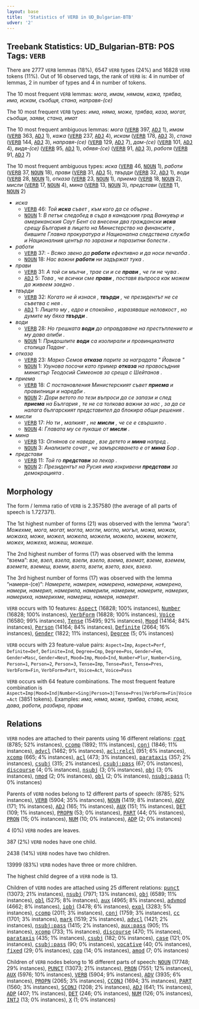 ```yaml
---
layout: base
title:  'Statistics of VERB in UD_Bulgarian-BTB'
udver: '2'
---
```


## Treebank Statistics: UD_Bulgarian-BTB: POS Tags: `VERB`

There are 2777 `VERB` lemmas (18%), 6547 `VERB` types (24%) and 16828 `VERB` tokens (11%).
Out of 16 observed tags, the rank of `VERB` is: 4 in number of lemmas, 2 in number of types and 4 in number of tokens.

The 10 most frequent `VERB` lemmas: <em>мога, имам, нямам, кажа, трябва, има, искам, съобщя, стана, направя-(се)</em>

The 10 most frequent `VERB` types:  <em>има, няма, може, трябва, каза, могат, съобщи, заяви, стана, имат</em>

The 10 most frequent ambiguous lemmas: <em>мога</em> (<tt><a href="bg_btb-pos-VERB.html">VERB</a></tt> 397, <tt><a href="bg_btb-pos-ADJ.html">ADJ</a></tt> 1), <em>имам</em> (<tt><a href="bg_btb-pos-VERB.html">VERB</a></tt> 363, <tt><a href="bg_btb-pos-ADJ.html">ADJ</a></tt> 1), <em>кажа</em> (<tt><a href="bg_btb-pos-VERB.html">VERB</a></tt> 237, <tt><a href="bg_btb-pos-ADJ.html">ADJ</a></tt> 4), <em>искам</em> (<tt><a href="bg_btb-pos-VERB.html">VERB</a></tt> 178, <tt><a href="bg_btb-pos-ADJ.html">ADJ</a></tt> 3), <em>стана</em> (<tt><a href="bg_btb-pos-VERB.html">VERB</a></tt> 144, <tt><a href="bg_btb-pos-ADJ.html">ADJ</a></tt> 3), <em>направя-(се)</em> (<tt><a href="bg_btb-pos-VERB.html">VERB</a></tt> 129, <tt><a href="bg_btb-pos-ADJ.html">ADJ</a></tt> 7), <em>дам-(се)</em> (<tt><a href="bg_btb-pos-VERB.html">VERB</a></tt> 101, <tt><a href="bg_btb-pos-ADJ.html">ADJ</a></tt> 4), <em>видя-(се)</em> (<tt><a href="bg_btb-pos-VERB.html">VERB</a></tt> 95, <tt><a href="bg_btb-pos-ADJ.html">ADJ</a></tt> 1), <em>обявя-(се)</em> (<tt><a href="bg_btb-pos-VERB.html">VERB</a></tt> 91, <tt><a href="bg_btb-pos-ADJ.html">ADJ</a></tt> 3), <em>работя</em> (<tt><a href="bg_btb-pos-VERB.html">VERB</a></tt> 91, <tt><a href="bg_btb-pos-ADJ.html">ADJ</a></tt> 7)

The 10 most frequent ambiguous types:  <em>иска</em> (<tt><a href="bg_btb-pos-VERB.html">VERB</a></tt> 46, <tt><a href="bg_btb-pos-NOUN.html">NOUN</a></tt> 1), <em>работи</em> (<tt><a href="bg_btb-pos-VERB.html">VERB</a></tt> 37, <tt><a href="bg_btb-pos-NOUN.html">NOUN</a></tt> 18), <em>прави</em> (<tt><a href="bg_btb-pos-VERB.html">VERB</a></tt> 31, <tt><a href="bg_btb-pos-ADJ.html">ADJ</a></tt> 5), <em>твърди</em> (<tt><a href="bg_btb-pos-VERB.html">VERB</a></tt> 32, <tt><a href="bg_btb-pos-ADJ.html">ADJ</a></tt> 1), <em>води</em> (<tt><a href="bg_btb-pos-VERB.html">VERB</a></tt> 28, <tt><a href="bg_btb-pos-NOUN.html">NOUN</a></tt> 1), <em>отказа</em> (<tt><a href="bg_btb-pos-VERB.html">VERB</a></tt> 23, <tt><a href="bg_btb-pos-NOUN.html">NOUN</a></tt> 1), <em>приема</em> (<tt><a href="bg_btb-pos-VERB.html">VERB</a></tt> 18, <tt><a href="bg_btb-pos-NOUN.html">NOUN</a></tt> 2), <em>мисли</em> (<tt><a href="bg_btb-pos-VERB.html">VERB</a></tt> 17, <tt><a href="bg_btb-pos-NOUN.html">NOUN</a></tt> 4), <em>мина</em> (<tt><a href="bg_btb-pos-VERB.html">VERB</a></tt> 13, <tt><a href="bg_btb-pos-NOUN.html">NOUN</a></tt> 3), <em>представи</em> (<tt><a href="bg_btb-pos-VERB.html">VERB</a></tt> 11, <tt><a href="bg_btb-pos-NOUN.html">NOUN</a></tt> 2)


* <em>иска</em>
  * <tt><a href="bg_btb-pos-VERB.html">VERB</a></tt> 46: <em>Той <b>иска</b> съвет , към кого да се обърне .</em>
  * <tt><a href="bg_btb-pos-NOUN.html">NOUN</a></tt> 1: <em>В петък следобед в съда в канадския град Ванкувър и американския Саут Бент са внесени два граждански <b>иска</b> срещу България в лицето на Министерство на финансите , бившите Главна прокуратура и Национална следствена служба и Националния център по заразни и паразитни болести .</em>
* <em>работи</em>
  * <tt><a href="bg_btb-pos-VERB.html">VERB</a></tt> 37: <em>- Всяко звено да <b>работи</b> ефективно и да носи печалба .</em>
  * <tt><a href="bg_btb-pos-NOUN.html">NOUN</a></tt> 18: <em>Нас важни <b>работи</b> ни задържат тука .</em>
* <em>прави</em>
  * <tt><a href="bg_btb-pos-VERB.html">VERB</a></tt> 31: <em>А той си мълчи , трае си и се <b>прави</b> , че ги не чува .</em>
  * <tt><a href="bg_btb-pos-ADJ.html">ADJ</a></tt> 5: <em>Това , че всички сме <b>прави</b> , поставя въпроса как можем да живеем заедно .</em>
* <em>твърди</em>
  * <tt><a href="bg_btb-pos-VERB.html">VERB</a></tt> 32: <em>Когато не й изнася , <b>твърди</b> , че президентът не се съветва с нея .</em>
  * <tt><a href="bg_btb-pos-ADJ.html">ADJ</a></tt> 1: <em>Лицето му , едро и спокойно , изразяваше неловкост , но думите му бяха <b>твърди</b> .</em>
* <em>води</em>
  * <tt><a href="bg_btb-pos-VERB.html">VERB</a></tt> 28: <em>Но грешката <b>води</b> до оправдаване на престъплението и му дава алиби .</em>
  * <tt><a href="bg_btb-pos-NOUN.html">NOUN</a></tt> 1: <em>Придошлите <b>води</b> са изолирали и провинциалната столица Паданг .</em>
* <em>отказа</em>
  * <tt><a href="bg_btb-pos-VERB.html">VERB</a></tt> 23: <em>Марко Семов <b>отказа</b> парите за наградата " Йовков "</em>
  * <tt><a href="bg_btb-pos-NOUN.html">NOUN</a></tt> 1: <em>Узунова посочи като пример <b>отказа</b> на правосъдния министър Теодосий Симеонов за среща с Шейтанов .</em>
* <em>приема</em>
  * <tt><a href="bg_btb-pos-VERB.html">VERB</a></tt> 18: <em>С постановления Министерският съвет <b>приема</b> и правилници и наредби .</em>
  * <tt><a href="bg_btb-pos-NOUN.html">NOUN</a></tt> 2: <em>Дори ветото по тези въпроси да се запази и след <b>приема</b> на България , те не са толкова важни за нас , за да се налага българският представител да блокира общи решения .</em>
* <em>мисли</em>
  * <tt><a href="bg_btb-pos-VERB.html">VERB</a></tt> 17: <em>Но ти , малкият , не <b>мисли</b> , че се е свършило .</em>
  * <tt><a href="bg_btb-pos-NOUN.html">NOUN</a></tt> 4: <em>Главата му се пукаше от <b>мисли</b> .</em>
* <em>мина</em>
  * <tt><a href="bg_btb-pos-VERB.html">VERB</a></tt> 13: <em>Огнянов се наведе , взе детето и <b>мина</b> напред .</em>
  * <tt><a href="bg_btb-pos-NOUN.html">NOUN</a></tt> 3: <em>Анализите сочат , че замърсяването е от <b>мина</b> Бор .</em>
* <em>представи</em>
  * <tt><a href="bg_btb-pos-VERB.html">VERB</a></tt> 11: <em>Той го <b>представи</b> за лекар .</em>
  * <tt><a href="bg_btb-pos-NOUN.html">NOUN</a></tt> 2: <em>Президентът на Русия има изкривени <b>представи</b> за демокрацията .</em>

## Morphology

The form / lemma ratio of `VERB` is 2.357580 (the average of all parts of speech is 1.727371).

The 1st highest number of forms (21) was observed with the lemma “мога”: <em>Можехме, мога, могат, могла, могли, могло, могъл, можа, можах, можаха, може, можел, можела, можели, можело, можем, можете, можех, можеха, можеш, можеше</em>.

The 2nd highest number of forms (17) was observed with the lemma “взема”: <em>взе, взел, взела, взели, взело, взема, вземат, вземе, вземем, вземете, вземеш, вземи, взета, взети, взето, взех, взеха</em>.

The 3rd highest number of forms (17) was observed with the lemma “намеря-(се)”: <em>Намерете, намерен, намерена, намерени, намерено, намери, намерил, намерила, намерили, намерим, намерите, намерих, намериха, намерихме, намериш, намеря, намерят</em>.

`VERB` occurs with 10 features: <tt><a href="bg_btb-feat-Aspect.html">Aspect</a></tt> (16828; 100% instances), <tt><a href="bg_btb-feat-Number.html">Number</a></tt> (16828; 100% instances), <tt><a href="bg_btb-feat-VerbForm.html">VerbForm</a></tt> (16828; 100% instances), <tt><a href="bg_btb-feat-Voice.html">Voice</a></tt> (16580; 99% instances), <tt><a href="bg_btb-feat-Tense.html">Tense</a></tt> (15495; 92% instances), <tt><a href="bg_btb-feat-Mood.html">Mood</a></tt> (14164; 84% instances), <tt><a href="bg_btb-feat-Person.html">Person</a></tt> (14164; 84% instances), <tt><a href="bg_btb-feat-Definite.html">Definite</a></tt> (2664; 16% instances), <tt><a href="bg_btb-feat-Gender.html">Gender</a></tt> (1822; 11% instances), <tt><a href="bg_btb-feat-Degree.html">Degree</a></tt> (5; 0% instances)

`VERB` occurs with 23 feature-value pairs: `Aspect=Imp`, `Aspect=Perf`, `Definite=Def`, `Definite=Ind`, `Degree=Cmp`, `Degree=Pos`, `Gender=Fem`, `Gender=Masc`, `Gender=Neut`, `Mood=Imp`, `Mood=Ind`, `Number=Plur`, `Number=Sing`, `Person=1`, `Person=2`, `Person=3`, `Tense=Imp`, `Tense=Past`, `Tense=Pres`, `VerbForm=Fin`, `VerbForm=Part`, `Voice=Act`, `Voice=Pass`

`VERB` occurs with 64 feature combinations.
The most frequent feature combination is `Aspect=Imp|Mood=Ind|Number=Sing|Person=3|Tense=Pres|VerbForm=Fin|Voice=Act` (3851 tokens).
Examples: <em>има, няма, може, трябва, става, иска, дава, работи, разбира, прави</em>


## Relations

`VERB` nodes are attached to their parents using 16 different relations: <tt><a href="bg_btb-dep-root.html">root</a></tt> (8785; 52% instances), <tt><a href="bg_btb-dep-ccomp.html">ccomp</a></tt> (1892; 11% instances), <tt><a href="bg_btb-dep-conj.html">conj</a></tt> (1846; 11% instances), <tt><a href="bg_btb-dep-advcl.html">advcl</a></tt> (1462; 9% instances), <tt><a href="bg_btb-dep-acl-relcl.html">acl:relcl</a></tt> (951; 6% instances), <tt><a href="bg_btb-dep-xcomp.html">xcomp</a></tt> (665; 4% instances), <tt><a href="bg_btb-dep-acl.html">acl</a></tt> (473; 3% instances), <tt><a href="bg_btb-dep-parataxis.html">parataxis</a></tt> (357; 2% instances), <tt><a href="bg_btb-dep-csubj.html">csubj</a></tt> (315; 2% instances), <tt><a href="bg_btb-dep-csubj-pass.html">csubj:pass</a></tt> (67; 0% instances), <tt><a href="bg_btb-dep-discourse.html">discourse</a></tt> (4; 0% instances), <tt><a href="bg_btb-dep-nsubj.html">nsubj</a></tt> (3; 0% instances), <tt><a href="bg_btb-dep-obj.html">obj</a></tt> (3; 0% instances), <tt><a href="bg_btb-dep-nmod.html">nmod</a></tt> (2; 0% instances), <tt><a href="bg_btb-dep-obl.html">obl</a></tt> (2; 0% instances), <tt><a href="bg_btb-dep-nsubj-pass.html">nsubj:pass</a></tt> (1; 0% instances)

Parents of `VERB` nodes belong to 12 different parts of speech:  (8785; 52% instances), <tt><a href="bg_btb-pos-VERB.html">VERB</a></tt> (5904; 35% instances), <tt><a href="bg_btb-pos-NOUN.html">NOUN</a></tt> (1419; 8% instances), <tt><a href="bg_btb-pos-ADV.html">ADV</a></tt> (171; 1% instances), <tt><a href="bg_btb-pos-ADJ.html">ADJ</a></tt> (165; 1% instances), <tt><a href="bg_btb-pos-AUX.html">AUX</a></tt> (151; 1% instances), <tt><a href="bg_btb-pos-DET.html">DET</a></tt> (109; 1% instances), <tt><a href="bg_btb-pos-PROPN.html">PROPN</a></tt> (53; 0% instances), <tt><a href="bg_btb-pos-PART.html">PART</a></tt> (44; 0% instances), <tt><a href="bg_btb-pos-PRON.html">PRON</a></tt> (15; 0% instances), <tt><a href="bg_btb-pos-NUM.html">NUM</a></tt> (10; 0% instances), <tt><a href="bg_btb-pos-ADP.html">ADP</a></tt> (2; 0% instances)

4 (0%) `VERB` nodes are leaves.

387 (2%) `VERB` nodes have one child.

2438 (14%) `VERB` nodes have two children.

13999 (83%) `VERB` nodes have three or more children.

The highest child degree of a `VERB` node is 13.

Children of `VERB` nodes are attached using 25 different relations: <tt><a href="bg_btb-dep-punct.html">punct</a></tt> (13073; 21% instances), <tt><a href="bg_btb-dep-nsubj.html">nsubj</a></tt> (7971; 13% instances), <tt><a href="bg_btb-dep-obj.html">obj</a></tt> (6589; 11% instances), <tt><a href="bg_btb-dep-obl.html">obl</a></tt> (5275; 8% instances), <tt><a href="bg_btb-dep-aux.html">aux</a></tt> (4965; 8% instances), <tt><a href="bg_btb-dep-advmod.html">advmod</a></tt> (4662; 8% instances), <tt><a href="bg_btb-dep-iobj.html">iobj</a></tt> (3478; 6% instances), <tt><a href="bg_btb-dep-expl.html">expl</a></tt> (3283; 5% instances), <tt><a href="bg_btb-dep-ccomp.html">ccomp</a></tt> (2011; 3% instances), <tt><a href="bg_btb-dep-conj.html">conj</a></tt> (1759; 3% instances), <tt><a href="bg_btb-dep-cc.html">cc</a></tt> (1701; 3% instances), <tt><a href="bg_btb-dep-mark.html">mark</a></tt> (1519; 2% instances), <tt><a href="bg_btb-dep-advcl.html">advcl</a></tt> (1421; 2% instances), <tt><a href="bg_btb-dep-nsubj-pass.html">nsubj:pass</a></tt> (1415; 2% instances), <tt><a href="bg_btb-dep-aux-pass.html">aux:pass</a></tt> (905; 1% instances), <tt><a href="bg_btb-dep-xcomp.html">xcomp</a></tt> (733; 1% instances), <tt><a href="bg_btb-dep-discourse.html">discourse</a></tt> (470; 1% instances), <tt><a href="bg_btb-dep-parataxis.html">parataxis</a></tt> (435; 1% instances), <tt><a href="bg_btb-dep-csubj.html">csubj</a></tt> (182; 0% instances), <tt><a href="bg_btb-dep-case.html">case</a></tt> (121; 0% instances), <tt><a href="bg_btb-dep-csubj-pass.html">csubj:pass</a></tt> (90; 0% instances), <tt><a href="bg_btb-dep-vocative.html">vocative</a></tt> (40; 0% instances), <tt><a href="bg_btb-dep-fixed.html">fixed</a></tt> (29; 0% instances), <tt><a href="bg_btb-dep-cop.html">cop</a></tt> (14; 0% instances), <tt><a href="bg_btb-dep-amod.html">amod</a></tt> (7; 0% instances)

Children of `VERB` nodes belong to 16 different parts of speech: <tt><a href="bg_btb-pos-NOUN.html">NOUN</a></tt> (17748; 29% instances), <tt><a href="bg_btb-pos-PUNCT.html">PUNCT</a></tt> (13073; 21% instances), <tt><a href="bg_btb-pos-PRON.html">PRON</a></tt> (7551; 12% instances), <tt><a href="bg_btb-pos-AUX.html">AUX</a></tt> (5976; 10% instances), <tt><a href="bg_btb-pos-VERB.html">VERB</a></tt> (5904; 9% instances), <tt><a href="bg_btb-pos-ADV.html">ADV</a></tt> (3935; 6% instances), <tt><a href="bg_btb-pos-PROPN.html">PROPN</a></tt> (2065; 3% instances), <tt><a href="bg_btb-pos-CCONJ.html">CCONJ</a></tt> (1694; 3% instances), <tt><a href="bg_btb-pos-PART.html">PART</a></tt> (1560; 3% instances), <tt><a href="bg_btb-pos-SCONJ.html">SCONJ</a></tt> (1208; 2% instances), <tt><a href="bg_btb-pos-ADJ.html">ADJ</a></tt> (641; 1% instances), <tt><a href="bg_btb-pos-ADP.html">ADP</a></tt> (407; 1% instances), <tt><a href="bg_btb-pos-DET.html">DET</a></tt> (246; 0% instances), <tt><a href="bg_btb-pos-NUM.html">NUM</a></tt> (126; 0% instances), <tt><a href="bg_btb-pos-INTJ.html">INTJ</a></tt> (13; 0% instances), <tt><a href="bg_btb-pos-X.html">X</a></tt> (1; 0% instances)

